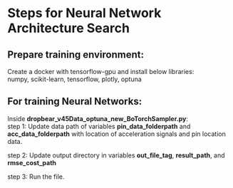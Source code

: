 # Steps for Neural Network Architecture Search  
## Prepare training environment:  
Create a docker with tensorflow-gpu and install below libraries:  
  numpy, scikit-learn, tensorflow, plotly, optuna  
## For training Neural Networks:  
Inside **dropbear_v45Data_optuna_new_BoTorchSampler.py**:  
step 1: Update data path of variables **pin_data_folderpath** and **acc_data_folderpath** with location of acceleration signals and pin location data.  
  
step 2: Update output directory in variables **out_file_tag**, **result_path**, and **rmse_cost_path**  
  
step 3: Run the file.  
